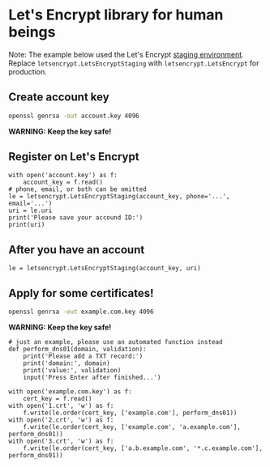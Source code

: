 # Let's Encrypt library for human beings

Note: The example below used the Let's Encrypt
[staging environment](https://letsencrypt.org/docs/staging-environment/).
Replace `letsencrypt.LetsEncryptStaging` with `letsencrypt.LetsEncrypt`
for production.

## Create account key

```bash
openssl genrsa -out account.key 4096
```

**WARNING: Keep the key safe!**

## Register on Let's Encrypt

```python3
with open('account.key') as f:
    account_key = f.read()
# phone, email, or both can be omitted
le = letsencrypt.LetsEncryptStaging(account_key, phone='...', email='...')
uri = le.uri
print('Please save your accound ID:')
print(uri)
```

## After you have an account

```python3
le = letsencrypt.LetsEncryptStaging(account_key, uri)
```

## Apply for some certificates!

```bash
openssl genrsa -out example.com.key 4096
```

**WARNING: Keep the key safe!**

```python3
# just an example, please use an automated function instead
def perform_dns01(domain, validation):
    print('Please add a TXT record:')
    print('domain:', domain)
    print('value:', validation)
    input('Press Enter after finished...')

with open('example.com.key') as f:
    cert_key = f.read()
with open('1.crt', 'w') as f:
    f.write(le.order(cert_key, ['example.com'], perform_dns01))
with open('2.crt', 'w') as f:
    f.write(le.order(cert_key, ['example.com', 'a.example.com'], perform_dns01))
with open('3.crt', 'w') as f:
    f.write(le.order(cert_key, ['a.b.example.com', '*.c.example.com'], perform_dns01))
```
